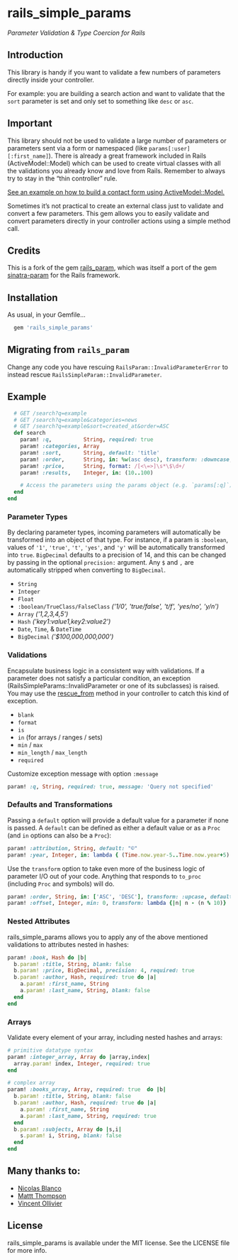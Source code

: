 # rails_simple_params
_Parameter Validation & Type Coercion for Rails_

## Introduction

This library is handy if you want to validate a few numbers of parameters
directly inside your controller.

For example: you are building a search action and want to validate that the
`sort` parameter is set and only set to something like `desc` or `asc`.

## Important

This library should not be used to validate a large number of parameters or
parameters sent via a form or namespaced (like `params[:user][:first_name]`).
There is already a great framework included in Rails (ActiveModel::Model) which
can be used to create virtual classes with all the validations you already know
and love from Rails. Remember to always try to stay in the “thin controller” rule.

[See an example on how to build a contact form using ActiveModel::Model.][active-model-example]

Sometimes it’s not practical to create an external class just to validate and
convert a few parameters. This gem allows you to easily validate and convert
parameters directly in your controller actions using a simple method call.

## Credits

This is a fork of the gem [rails_param][gem-rails-param], which was itself a
port of the gem [sinatra-param][gem-sinatra-param] for the Rails framework.

## Installation

As usual, in your Gemfile...

``` ruby
  gem 'rails_simple_params'
```

## Migrating from `rails_param`

Change any code you have rescuing `RailsParam::InvalidParameterError` to instead
rescue `RailsSimpleParam::InvalidParameter`.

## Example

``` ruby
  # GET /search?q=example
  # GET /search?q=example&categories=news
  # GET /search?q=example&sort=created_at&order=ASC
  def search
    param! :q,          String, required: true
    param! :categories, Array
    param! :sort,       String, default: 'title'
    param! :order,      String, in: %w(asc desc), transform: :downcase, default: 'asc'
    param! :price,      String, format: /[<\=>]\s*\$\d+/
    param! :results,    Integer, in: (10..100)

    # Access the parameters using the params object (e.g. `params[:q]`) as you usually do...
  end
end
```

### Parameter Types

By declaring parameter types, incoming parameters will automatically be
transformed into an object of that type. For instance, if a param is `:boolean`,
values of `'1'`, `'true'`, `'t'`, `'yes'`, and `'y'` will be automatically
transformed into `true`. `BigDecimal` defaults to a precision of 14, and this
can be changed by passing in the optional `precision:` argument. Any `$` and `,`
are automatically stripped when converting to `BigDecimal`.

- `String`
- `Integer`
- `Float`
- `:boolean/TrueClass/FalseClass` _('1/0', 'true/false', 't/f', 'yes/no', 'y/n')_
- `Array` _('1,2,3,4,5')_
- `Hash` _('key1:value1,key2:value2')_
- `Date`, `Time`, & `DateTime`
- `BigDecimal` _('$100,000,000,000')_

### Validations

Encapsulate business logic in a consistent way with validations. If a parameter
does not satisfy a particular condition, an exception
(RailsSimpleParams::InvalidParameter or one of its subclasses) is raised. You
may use the [rescue_from][method-rescue-from] method in your controller to catch
this kind of exception.

- `blank`
- `format`
- `is`
- `in` (for arrays / ranges / sets)
- `min` / `max`
- `min_length` / `max_length`
- `required`

Customize exception message with option `:message`

```ruby
param! :q, String, required: true, message: 'Query not specified'
```

### Defaults and Transformations

Passing a `default` option will provide a default value for a parameter if none
is passed. A `default` can be defined as either a default value or as a `Proc`
(and `in` options can also be a `Proc`):

```ruby
param! :attribution, String, default: "©"
param! :year, Integer, in: lambda { (Time.now.year-5..Time.now.year+5) }, default: lambda { Time.now.year }
```

Use the `transform` option to take even more of the business logic of parameter
I/O out of your code. Anything that responds to `to_proc` (including `Proc` and
symbols) will do.

```ruby
param! :order, String, in: ['ASC', 'DESC'], transform: :upcase, default: 'ASC'
param! :offset, Integer, min: 0, transform: lambda {|n| n - (n % 10)}
```

### Nested Attributes

rails_simple_params allows you to apply any of the above mentioned validations
to attributes nested in hashes:

```ruby
param! :book, Hash do |b|
  b.param! :title, String, blank: false
  b.param! :price, BigDecimal, precision: 4, required: true
  b.param! :author, Hash, required: true do |a|
    a.param! :first_name, String
    a.param! :last_name, String, blank: false
  end
end
```

### Arrays

Validate every element of your array, including nested hashes and arrays:

```ruby
# primitive datatype syntax
param! :integer_array, Array do |array,index|
  array.param! index, Integer, required: true
end

# complex array
param! :books_array, Array, required: true  do |b|
  b.param! :title, String, blank: false
  b.param! :author, Hash, required: true do |a|
    a.param! :first_name, String
    a.param! :last_name, String, required: true
  end
  b.param! :subjects, Array do |s,i|
    s.param! i, String, blank: false
  end
end
```

## Many thanks to:

- [Nicolas Blanco](http://twitter.com/nblanco_fr)
- [Mattt Thompson](https://twitter.com/mattt)
- [Vincent Ollivier](https://twitter.com/vinc686)

## License

rails_simple_params is available under the MIT license. See the LICENSE file for more info.

[active-model-example]: http://blog.remarkablelabs.com/2012/12/activemodel-model-rails-4-countdown-to-2013
[gem-rails-param]: https://github.com/nicolasblanco/rails_param
[gem-sinatra-param]: https://github.com/mattt/sinatra-param
[method-rescue-from]: http://api.rubyonrails.org/classes/ActiveSupport/Rescuable/ClassMethods.html#method-i-rescue_from
